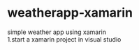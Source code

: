 # weatherapp-xamarin
simple weather app using xamarin <br>
1.start a xamarin project in visual studio
